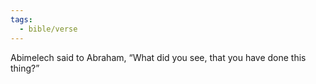 ```yaml
---
tags:
  - bible/verse
---
```

Abimelech said to Abraham, “What did you see, that you have done this thing?”